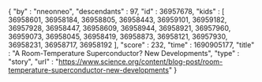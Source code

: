{
  "by" : "nneonneo",
  "descendants" : 97,
  "id" : 36957678,
  "kids" : [ 36958601, 36958184, 36958805, 36958443, 36959101, 36959182, 36957928, 36958447, 36958609, 36958944, 36958921, 36957960, 36959073, 36958045, 36958419, 36958873, 36958121, 36957930, 36958231, 36958717, 36958192 ],
  "score" : 232,
  "time" : 1690905177,
  "title" : "A Room-Temperature Superconductor? New Developments",
  "type" : "story",
  "url" : "https://www.science.org/content/blog-post/room-temperature-superconductor-new-developments"
}
